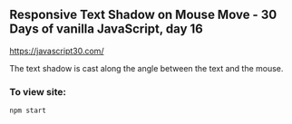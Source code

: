 ## Responsive Text Shadow on Mouse Move - 30 Days of vanilla JavaScript, day 16

https://javascript30.com/

The text shadow is cast along the angle between the text and the mouse.

### To view site:

```
npm start
```

